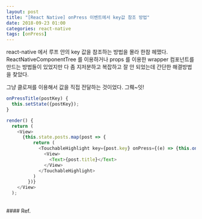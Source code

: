 ```yaml
---
layout: post
title: "[React Native] onPress 이벤트에서 key값 참조 방법"
date: 2018-09-23 01:00
categories: react-native
tags: [onPress]
---
```

react-native 에서 루프 안의 key 값을 참조하는 방법을 몰라 한참 헤맸다.
ReactNativeComponentTree 를 이용하거나 props 를 이용한 wrapper 컴포넌트를 만드는 방법들이 있었지만 다 좀 지저분하고 복잡하고 잘 안 되었는데 간단한 해결방법을 찾았다.

그냥 클로져를 이용해서 값을 직접 전달하는 것이었다.
그뤠~잇!

```javascript
onPressTitle(postKey) {
  this.setState({postKey});
}

render() {
  return (
    <View>
      {this.state.posts.map(post => {
          return (
            <TouchableHighlight key={post.key} onPress={(e) => {this.onPressTitle(post.key)}}>
              <View>
                <Text>{post.title}</Text>
              </View>
            </TouchableHighlight>
          )
        })}
    </View>
  );
```


<br>
#### Ref.
<https://stackoverflow.com/questions/51667421/get-key-and-item-onpress-touchableopacity-when-items-are-map>